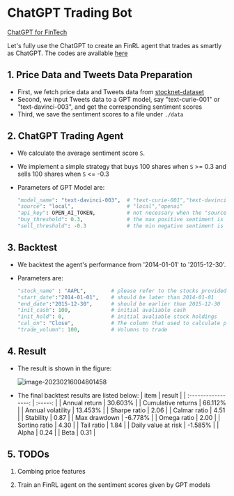 # ChatGPT Trading Bot

[ChatGPT for FinTech](https://github.com/AI4Finance-Foundation/ChatGPT-for-FinTech)

Let's fully use the ChatGPT to create an FinRL agent that trades as smartly as ChatGPT. The codes are available [here](https://github.com/oliverwang15/Alternative-Data/blob/main/demo/chatgpt-trading/main.ipynb)

## 1. Price Data and Tweets Data Preparation

* First, we fetch price data and Tweets data from [stocknet-dataset](https://github.com/yumoxu/stocknet-dataset)
* Second, we input Tweets data to a GPT model, say "text-curie-001" or "text-davinci-003", and get the corresponding sentiment scores
* Third, we save the sentiment scores to a file under `./data`

## 2. ChatGPT Trading Agent

* We calculate the average sentiment score `S`.
* We implement a simple strategy that buys 100 shares when `S` >= 0.3 and sells 100 shares when `S` <= -0.3
* Parameters of GPT Model are:

  ``` PyThon
  "model_name": "text-davinci-003",  # "text-curie-001","text-davinci-003"
  "source": "local",                 # "local","openai"
  "api_key": OPEN_AI_TOKEN,          # not necessary when the "source" is "local"
  "buy_threshold": 0.3,              # the max positive sentiment is 1, so this should range from 0 to 1 
  "sell_threshold": -0.3             # the min negative sentiment is -1, so this should range from -1 to 0
  ```

## 3. Backtest

* We backtest the agent's performance from '2014-01-01' to '2015-12-30'.
* Parameters are:

  ``` PyThon
  "stock_name" : "AAPL",        # please refer to the stocks provided by stocknet-dataset
  "start_date":"2014-01-01",    # should be later than 2014-01-01
  "end_date":"2015-12-30",      # should be earlier than 2015-12-30
  "init_cash": 100,             # initial avaliable cash
  "init_hold": 0,               # initial avaliable stock holdings
  "cal_on": "Close",            # The column that used to calculate prices
  "trade_volumn": 100,          # Volumns to trade
  ```

## 4. Result

* The result is shown in the figure:

  ![image-20230216004801458](https://cdn.jsdelivr.net/gh/oliverwang15/imgbed@main/img/Chatgpt_trading_res.png)

* The final backtest results are listed below: 
  |        item         | result  |
  | :-----------------: | :-----: |
  |    Annual return    | 30.603% |
  | Cumulative returns  | 66.112% |
  |  Annual volatility  | 13.453% |
  |    Sharpe ratio     |  2.06   |
  |    Calmar ratio     |  4.51   |
  |      Stability      |  0.87   |
  |    Max drawdown     | -6.778% |
  |     Omega ratio     |  2.00   |
  |    Sortino ratio    |  4.30   |
  |     Tail ratio      |  1.84   |
  | Daily value at risk | -1.585% |
  |        Alpha        |  0.24   |
  |        Beta         |  0.31   |

## 5. TODOs

1. Combing price features

2. Train an FinRL agent on the sentiment scores given by GPT models
